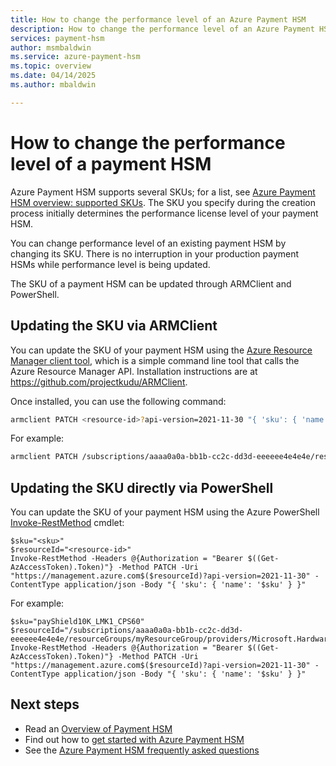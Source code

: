 ```yaml
---
title: How to change the performance level of an Azure Payment HSM
description: How to change the performance level of an Azure Payment HSM
services: payment-hsm
author: msmbaldwin
ms.service: azure-payment-hsm
ms.topic: overview
ms.date: 04/14/2025
ms.author: mbaldwin

---
```

# How to change the performance level of a payment HSM

Azure Payment HSM supports several SKUs; for a list, see [Azure Payment HSM overview: supported SKUs](support-guide.md#supported-skus). The SKU you specify during the creation process initially determines the performance license level of your payment HSM.

You can change performance level of an existing payment HSM by changing its SKU. There is no interruption in your production payment HSMs while performance level is being updated.

The SKU of a payment HSM can be updated through ARMClient and PowerShell.

## Updating the SKU via ARMClient

You can update the SKU of your payment HSM using the [Azure Resource Manager client tool](https://github.com/projectkudu/ARMClient), which is a simple command line tool that calls the Azure Resource Manager API. Installation instructions are at <https://github.com/projectkudu/ARMClient>.

Once installed, you can use the following command:

```bash
armclient PATCH <resource-id>?api-version=2021-11-30 "{ 'sku': { 'name': '<sku>' } }" 
```

For example:

```bash
armclient PATCH /subscriptions/aaaa0a0a-bb1b-cc2c-dd3d-eeeeee4e4e4e/resourceGroups/myResourceGroup/providers/Microsoft.HardwareSecurityModules/dedicatedHSMs/myPaymentHSM?api-version=2021-11-30 "{ 'sku': { 'name': 'payShield10K_LMK1_CPS60' } }"
```

## Updating the SKU directly via PowerShell

You can update the SKU of your payment HSM using the Azure PowerShell [Invoke-RestMethod](/powershell/module/microsoft.powershell.utility/invoke-restmethod) cmdlet:

```azurepowershell-interactive
$sku="<sku>" 
$resourceId="<resource-id>" 
Invoke-RestMethod -Headers @{Authorization = "Bearer $((Get-AzAccessToken).Token)"} -Method PATCH -Uri "https://management.azure.com$($resourceId)?api-version=2021-11-30" -ContentType application/json -Body "{ 'sku': { 'name': '$sku' } }" 
```

For example:

```azurepowershell-interactive
$sku="payShield10K_LMK1_CPS60" 
$resourceId="/subscriptions/aaaa0a0a-bb1b-cc2c-dd3d-eeeeee4e4e4e/resourceGroups/myResourceGroup/providers/Microsoft.HardwareSecurityModules/dedicatedHSMs/myPaymentHSM" 
Invoke-RestMethod -Headers @{Authorization = "Bearer $((Get-AzAccessToken).Token)"} -Method PATCH -Uri "https://management.azure.com$($resourceId)?api-version=2021-11-30" -ContentType application/json -Body "{ 'sku': { 'name': '$sku' } }" 
```

## Next steps

- Read an [Overview of Payment HSM](overview.md)
- Find out how to [get started with Azure Payment HSM](getting-started.md)
- See the [Azure Payment HSM frequently asked questions](faq.yml)
